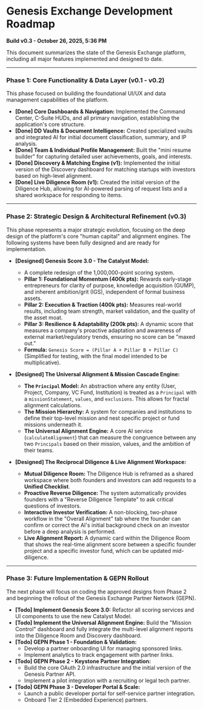 # Genesis Exchange Development Roadmap
**Build v0.3 - October 26, 2025, 5:36 PM**

This document summarizes the state of the Genesis Exchange platform, including all major features implemented and designed to date.

---

### **Phase 1: Core Functionality & Data Layer (v0.1 - v0.2)**

This phase focused on building the foundational UI/UX and data management capabilities of the platform.

- **[Done] Core Dashboards & Navigation:** Implemented the Command Center, C-Suite HUDs, and all primary navigation, establishing the application's core structure.
- **[Done] DD Vaults & Document Intelligence:** Created specialized vaults and integrated AI for initial document classification, summary, and IP analysis.
- **[Done] Team & Individual Profile Management:** Built the "mini resume builder" for capturing detailed user achievements, goals, and interests.
- **[Done] Discovery & Matching Engine (v1):** Implemented the initial version of the Discovery dashboard for matching startups with investors based on high-level alignment.
- **[Done] Live Diligence Room (v1):** Created the initial version of the Diligence Hub, allowing for AI-powered parsing of request lists and a shared workspace for responding to items.

---

### **Phase 2: Strategic Design & Architectural Refinement (v0.3)**

This phase represents a major strategic evolution, focusing on the deep design of the platform's core "human capital" and alignment engines. The following systems have been fully designed and are ready for implementation.

- **[Designed] Genesis Score 3.0 - The Catalyst Model:**
  - A complete redesign of the 1,000,000-point scoring system.
  - **Pillar 1: Foundational Momentum (400k pts):** Rewards early-stage entrepreneurs for clarity of purpose, knowledge acquisition (GUMP), and inherent ambition/grit (IGS), independent of formal business assets.
  - **Pillar 2: Execution & Traction (400k pts):** Measures real-world results, including team strength, market validation, and the quality of the asset moat.
  - **Pillar 3: Resilience & Adaptability (200k pts):** A dynamic score that measures a company's proactive adaptation and awareness of external market/regulatory trends, ensuring no score can be "maxed out."
  - **Formula:** `Genesis Score = (Pillar A + Pillar B + Pillar C)` (Simplified for testing, with the final model intended to be multiplicative).

- **[Designed] The Universal Alignment & Mission Cascade Engine:**
  - **The `Principal` Model:** An abstraction where any entity (User, Project, Company, VC Fund, Institution) is treated as a `Principal` with a `missionStatement`, `values`, and `exclusions`. This allows for fractal alignment calculations.
  - **The Mission Hierarchy:** A system for companies and institutions to define their top-level mission and nest specific project or fund missions underneath it.
  - **The Universal Alignment Engine:** A core AI service (`calculateAlignment`) that can measure the congruence between any two `Principals` based on their mission, values, and the ambition of their teams.

- **[Designed] The Reciprocal Diligence & Live Alignment Workspace:**
  - **Mutual Diligence Room:** The Diligence Hub is reframed as a shared workspace where both founders and investors can add requests to a **Unified Checklist**.
  - **Proactive Reverse Diligence:** The system automatically provides founders with a "Reverse Diligence Template" to ask critical questions of investors.
  - **Interactive Investor Verification:** A non-blocking, two-phase workflow in the "Overall Alignment" tab where the founder can confirm or correct the AI's initial background check on an investor before a deep analysis is performed.
  - **Live Alignment Report:** A dynamic card within the Diligence Room that shows the real-time alignment score between a specific founder project and a specific investor fund, which can be updated mid-diligence.

---

### **Phase 3: Future Implementation & GEPN Rollout**

The next phase will focus on coding the approved designs from Phase 2 and beginning the rollout of the Genesis Exchange Partner Network (GEPN).

- **[Todo] Implement Genesis Score 3.0:** Refactor all scoring services and UI components to use the new Catalyst Model.
- **[Todo] Implement the Universal Alignment Engine:** Build the "Mission Control" dashboard and fully integrate the multi-level alignment reports into the Diligence Room and Discovery dashboard.
- **[Todo] GEPN Phase 1 - Foundation & Validation:**
  - Develop a partner onboarding UI for managing sponsored links.
  - Implement analytics to track engagement with partner links.
- **[Todo] GEPN Phase 2 - Keystone Partner Integration:**
  - Build the core OAuth 2.0 infrastructure and the initial version of the Genesis Partner API.
  - Implement a pilot integration with a recruiting or legal tech partner.
- **[Todo] GEPN Phase 3 - Developer Portal & Scale:**
  - Launch a public developer portal for self-service partner integration.
  - Onboard Tier 2 (Embedded Experience) partners.
